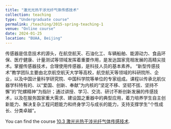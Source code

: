 ```yaml
---
title: "激光光热干涉光纤气体传感技术"
collection: teaching
type: "Undergraduate course"
permalink: /teaching/2015-spring-teaching-1
venue: "Online course"
date: 2024-01-25
location: "BUAA, Beijing"
---
```


传感器是信息技术的源头，在航空航天、石油化工、车辆船舶、能源动力、食品环保、医疗健康、计量测试等领域发挥着重要作用，是发达国家竞相发展的高精尖技术。掌握传感器技术，合理使用传感器，是科技人员的基本素养。 “新型传感技术”教学团队主要由北京航空航天大学等高校，航空航天等领域的科研院所、企业，以及中国计量科学研究院、中国科学院等单位的专家组成。课程以传承北航仪器学科特有的、以“爱国、创新、奉献”为内核的“坚定不移、坚韧不拔、坚持不懈”的“陀螺精神”为指针；通过讲授、学习、交流、研讨不断创新发展的传感技术，以及在服务国家重大需求、建设国之重器中的典型应用，着力培养学生自主创新能力、解决复杂工程问题能力和终身学习与成长的能力，支持支撑学生“个性成长、分类卓越”。

You can find the course [10.3 激光光热干涉光纤气体传感技术](https://www.xuetangx.com/course/buaaP0804st/19086460).

